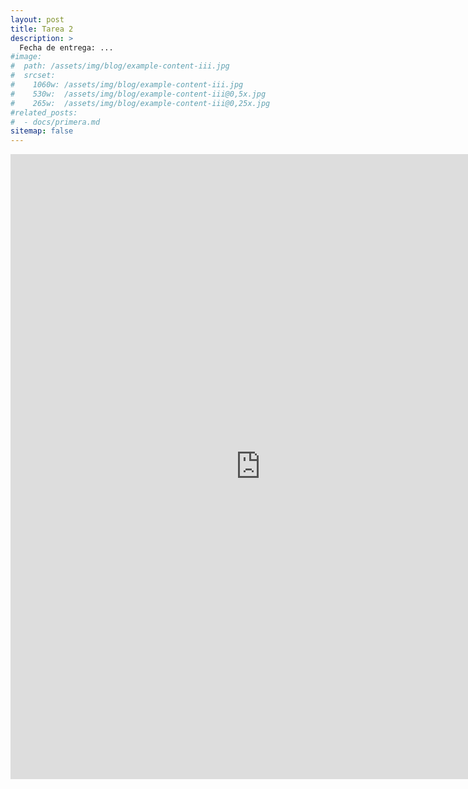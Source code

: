 ```yaml
---
layout: post
title: Tarea 2
description: >
  Fecha de entrega: ...
#image: 
#  path: /assets/img/blog/example-content-iii.jpg
#  srcset:
#    1060w: /assets/img/blog/example-content-iii.jpg
#    530w:  /assets/img/blog/example-content-iii@0,5x.jpg
#    265w:  /assets/img/blog/example-content-iii@0,25x.jpg
#related_posts:
#  - docs/primera.md
sitemap: false
--- 
```


<embed src="https://kargbu.github.io/cyl4318/pdfs/T2.pdf" width=800 height=1000 type="application/pdf" />